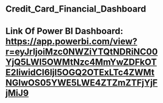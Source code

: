 # Credit_Card_Financial_Dashboard
# Link Of Power BI Dashboard:  https://app.powerbi.com/view?r=eyJrIjoiMzc0NWZiYTQtNDRiNC00YjQ5LWI5OWMtNzc4MmYwZDFkOTE2IiwidCI6IjI5OGQ2OTExLTc4ZWMtNGIwOS05YWE5LWE4ZTZmZTFjYjFjMiJ9
